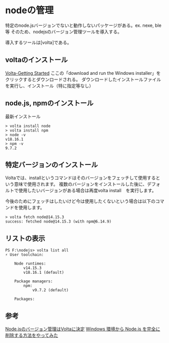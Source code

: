 # nodeの管理

特定のnode.jsバージョンでないと動作しないパッケージがある。ex. nexe, ble等
そのため、nodejsのバージョン管理ツールを導入する。

導入するツールは[volta]である。

## voltaのインストール
[Volta-Getting Started](https://docs.volta.sh/guide/getting-started)
ここの「download and run the Windows installer」をクリックするとダウンロードされる。
ダウンロードしたインストールファイルを実行し、インストール（特に指定等なし）

## node.js, npmのインストール

最新インストール
``` text
> volta install node
> volta install npm
> node -v
v18.16.1
> npm -v
9.7.2
```

## 特定バージョンのインストール

Voltaでは、installというコマンドはそのバージョンをフェッチして使用するという意味で使用されます。
複数のバージョンをインストールした後に、デフォルトで使用したいバージョンがある場合は再度volta install　を実行します。

今後のためにフェッチはしたいけど今は使用したくないという場合は以下のコマンドを使用します。
```
> volta fetch node@14.15.3
success: fetched node@14.15.3 (with npm@6.14.9)
```

## リストの表示

```
PS F:\nodejs> volta list all
⚡️ User toolchain:

    Node runtimes:
        v14.15.3
        v18.16.1 (default)

    Package managers:
        npm:
            v9.7.2 (default)

    Packages:
```

## 参考
[Node.jsのバージョン管理はVoltaに決定](https://zenn.dev/aiueda/articles/7dcecaa05d4f24)
[Windows 環境から Node.js を完全に削除する方法をやってみた](https://dev.classmethod.jp/articles/completely-uninstall-nodejs-from-windows/)
